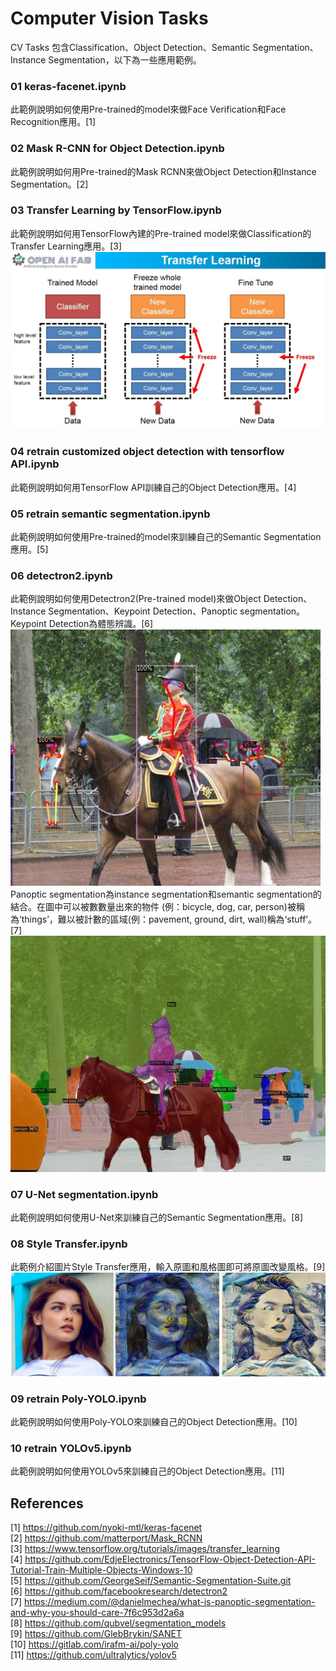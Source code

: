 # Computer Vision Tasks
CV Tasks 包含Classification、Object Detection、Semantic Segmentation、Instance Segmentation，以下為一些應用範例。
### 01 keras-facenet.ipynb
此範例說明如何使用Pre-trained的model來做Face Verification和Face Recognition應用。[1]  
### 02 Mask R-CNN for Object Detection.ipynb
此範例說明如何用Pre-trained的Mask RCNN來做Object Detection和Instance Segmentation。[2]  
### 03 Transfer Learning by TensorFlow.ipynb
此範例說明如何用TensorFlow內建的Pre-trained model來做Classification的Transfer Learning應用。[3]  
![transfer learning](images/01.jpg)  
### 04 retrain customized object detection with tensorflow API.ipynb
此範例說明如何用TensorFlow API訓練自己的Object Detection應用。[4]  
### 05 retrain semantic segmentation.ipynb
此範例說明如何使用Pre-trained的model來訓練自己的Semantic Segmentation應用。[5]  
### 06 detectron2.ipynb
此範例說明如何使用Detectron2(Pre-trained model)來做Object Detection、Instance Segmentation、Keypoint Detection、Panoptic segmentation。  
Keypoint Detection為體態辨識。[6]  
![img02](images/02.jpg)  
Panoptic segmentation為instance segmentation和semantic segmentation的結合。在圖中可以被數數量出來的物件 (例：bicycle, dog, car, person)被稱為‘things’，難以被計數的區域(例：pavement, ground, dirt, wall)稱為‘stuff’。[7]  
![img03](images/03.jpg)  
### 07 U-Net segmentation.ipynb
此範例說明如何使用U-Net來訓練自己的Semantic Segmentation應用。[8]  
### 08 Style Transfer.ipynb
此範例介紹圖片Style Transfer應用，輸入原圖和風格圖即可將原圖改變風格。[9]  
![img04](images/04.jpg)
### 09 retrain Poly-YOLO.ipynb
此範例說明如何使用Poly-YOLO來訓練自己的Object Detection應用。[10]  
### 10 retrain YOLOv5.ipynb
此範例說明如何使用YOLOv5來訓練自己的Object Detection應用。[11]  

## References
[1] https://github.com/nyoki-mtl/keras-facenet  
[2] https://github.com/matterport/Mask_RCNN  
[3] https://www.tensorflow.org/tutorials/images/transfer_learning  
[4] https://github.com/EdjeElectronics/TensorFlow-Object-Detection-API-Tutorial-Train-Multiple-Objects-Windows-10  
[5] https://github.com/GeorgeSeif/Semantic-Segmentation-Suite.git  
[6] https://github.com/facebookresearch/detectron2  
[7] https://medium.com/@danielmechea/what-is-panoptic-segmentation-and-why-you-should-care-7f6c953d2a6a  
[8] https://github.com/qubvel/segmentation_models  
[9] https://github.com/GlebBrykin/SANET  
[10] https://gitlab.com/irafm-ai/poly-yolo  
[11] https://github.com/ultralytics/yolov5  
